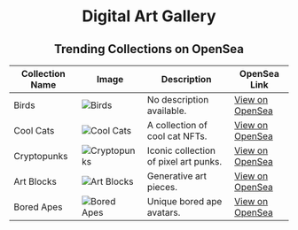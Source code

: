 # <div align="center">Digital Art Gallery</div>

## <div align="center">Trending Collections on OpenSea</div>

<div align="center">

| Collection Name | Image | Description | OpenSea Link |
|-----------------|-------|-------------|--------------|
| Birds           | ![Birds](https://i.seadn.io/s/raw/files/18f23d5af22192e62c2e00a94fe7f684.png?w=500&auto=format) | No description available. | [View on OpenSea](https://opensea.io/collection/birds-330) |
| Cool Cats       | ![Cool Cats](https://i.seadn.io/s/raw/files/cool-cats.png?w=500&auto=format) | A collection of cool cat NFTs. | [View on OpenSea](https://opensea.io/collection/cool-cats) |
| Cryptopunks     | ![Cryptopunks](https://i.seadn.io/s/raw/files/cryptopunks.png?w=500&auto=format) | Iconic collection of pixel art punks. | [View on OpenSea](https://opensea.io/collection/cryptopunks) |
| Art Blocks      | ![Art Blocks](https://i.seadn.io/s/raw/files/art-blocks.png?w=500&auto=format) | Generative art pieces. | [View on OpenSea](https://opensea.io/collection/art-blocks) |
| Bored Apes      | ![Bored Apes](https://i.seadn.io/s/raw/files/bored-apes.png?w=500&auto=format) | Unique bored ape avatars. | [View on OpenSea](https://opensea.io/collection/bored-apes) |

</div>
